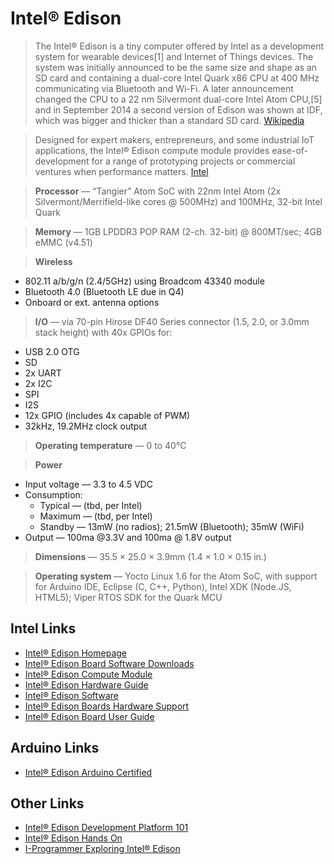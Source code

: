 Intel® Edison
==

> The Intel® Edison is a tiny computer offered by Intel as a development system for wearable devices[1] and Internet of Things devices. The system was initially announced to be the same size and shape as an SD card and containing a dual-core Intel Quark x86 CPU at 400 MHz communicating via Bluetooth and Wi-Fi. A later announcement changed the CPU to a 22 nm Silvermont dual-core Intel Atom CPU,[5] and in September 2014 a second version of Edison was shown at IDF, which was bigger and thicker than a standard SD card. [Wikipedia](https://en.wikipedia.org/wiki/Intel_Edison)

> Designed for expert makers, entrepreneurs, and some industrial IoT applications, the Intel® Edison compute module provides ease-of-development for a range of prototyping projects or commercial ventures when performance matters. [Intel](http://www.intel.com/content/www/us/en/do-it-yourself/edison.html)

> __Processor__ — “Tangier” Atom SoC with 22nm Intel Atom (2x Silvermont/Merrifield-like cores @ 500MHz) and 100MHz, 32-bit Intel Quark

>__Memory__ — 1GB LPDDR3 POP RAM (2-ch. 32-bit) @ 800MT/sec; 4GB eMMC (v4.51)

> __Wireless__
  - 802.11 a/b/g/n (2.4/5GHz) using Broadcom 43340 module
  - Bluetooth 4.0 (Bluetooth LE due in Q4)
  - Onboard or ext. antenna options

> __I/O__ — via 70-pin Hirose DF40 Series connector (1.5, 2.0, or 3.0mm stack height) with 40x GPIOs for:
  - USB 2.0 OTG
  - SD
  - 2x UART
  - 2x I2C
  - SPI
  - I2S
  - 12x GPIO (includes 4x capable of PWM)
  - 32kHz, 19.2MHz clock output

> __Operating temperature__ — 0 to 40°C

> __Power__
  - Input voltage — 3.3 to 4.5 VDC
  - Consumption:
    - Typical — (tbd, per Intel)
    - Maximum — (tbd, per Intel)
    - Standby — 13mW (no radios); 21.5mW (Bluetooth); 35mW (WiFi)
  - Output — 100ma @3.3V and 100ma @ 1.8V output

> __Dimensions__ — 35.5 × 25.0 × 3.9mm (1.4 × 1.0 × 0.15 in.)

> __Operating system__ — Yocto Linux 1.6 for the Atom SoC, with support for Arduino IDE, Eclipse (C, C++, Python), Intel XDK (Node.JS, HTML5); Viper RTOS SDK for the Quark MCU

## Intel Links    

- [Intel® Edison Homepage](http://www.intel.com/content/www/us/en/do-it-yourself/edison.html)
- [Intel® Edison Board Software Downloads](https://software.intel.com/en-us/iot/hardware/edison/downloads)
- [Intel® Edison Compute Module](http://www.intel.com/support/edison/sb/CS-035274.htm?wapkw=edison+compute+module+hardware+guide)
- [Intel® Edison Hardware Guide](http://akizukidenshi.com/download/ds/intel/edison-module_HG_331189-002.pdf)
- [Intel® Edison Software](http://download.intel.com/support/edison/sb/edison_rn_332032008.pdf)
- [Intel® Edison Boards Hardware Support](https://www-ssl.intel.com/content/www/us/en/do-it-yourself/support/maker/edison/edison-documents-and-guides.html)
- [Intel® Edison Board User Guide](https://software.intel.com/en-us/intel-edison-board-user-guide)

## Arduino Links    

- [Intel® Edison Arduino Certified](https://www.arduino.cc/en/ArduinoCertified/IntelEdison)

## Other Links    

- [Intel® Edison Development Platform 101](http://akizukidenshi.com/download/ds/intel/edisonPB331179_001Edison101Presentation.pdf)
- [Intel® Edison Hands On](http://blog.dimitridiakopoulos.com/2014/09/10/hands-on-intel-edison/)
- [I-Programmer Exploring Intel® Edison](http://www.i-programmer.info/ebooks/exploring-edison.html)

